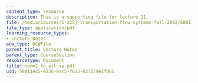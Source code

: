 ```yaml
---
content_type: resource
description: This is a supporting file for lecture 11.
file: /media/courses/1-225j-transportation-flow-systems-fall-2002/58811ec5e236eac5f613627159e1f065_node2_to_all_sp.pdf
file_type: application/pdf
learning_resource_types:
- Lecture Notes
ocw_type: OCWFile
parent_title: Lecture Notes
parent_type: CourseSection
resourcetype: Document
title: node2_to_all_sp.pdf
uid: 58811ec5-e236-eac5-f613-627159e1f065
---
```

